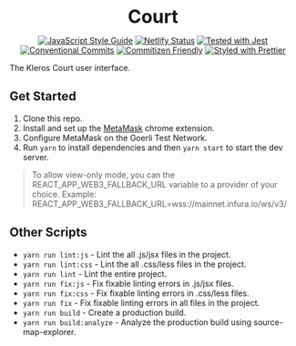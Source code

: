 <p align="center">
  <b style="font-size: 32px;">Court</b>
</p>

<p align="center">
  <a href="https://standardjs.com"><img src="https://img.shields.io/badge/code_style-standard-brightgreen.svg" alt="JavaScript Style Guide"></a>
  <a href="https://app.netlify.com/sites/kleros-court/deploys"><img src="https://api.netlify.com/api/v1/badges/9d473c79-3afe-4acd-8d2c-1715aea70357/deploy-status" alt="Netlify Status"></a>
  <a href="https://github.com/facebook/jest"><img src="https://img.shields.io/badge/tested_with-jest-99424f.svg" alt="Tested with Jest"></a>
  <a href="https://conventionalcommits.org"><img src="https://img.shields.io/badge/Conventional%20Commits-1.0.0-yellow.svg" alt="Conventional Commits"></a>
  <a href="http://commitizen.github.io/cz-cli/"><img src="https://img.shields.io/badge/commitizen-friendly-brightgreen.svg" alt="Commitizen Friendly"></a>
  <a href="https://github.com/prettier/prettier"><img src="https://img.shields.io/badge/styled_with-prettier-ff69b4.svg" alt="Styled with Prettier"></a>
</p>

The Kleros Court user interface. 

## Get Started

1.  Clone this repo.
2.  Install and set up the [MetaMask](https://chrome.google.com/webstore/detail/metamask/nkbihfbeogaeaoehlefnkodbefgpgknn?hl=en) chrome extension.
3.  Configure MetaMask on the Goerli Test Network.
4.  Run `yarn` to install dependencies and then `yarn start` to start the dev server.

> To allow view-only mode, you can the REACT_APP_WEB3_FALLBACK_URL variable to a provider of your choice. Example: REACT_APP_WEB3_FALLBACK_URL=wss://mainnet.infura.io/ws/v3/<api-key>

## Other Scripts

- `yarn run lint:js` - Lint the all .js/jsx files in the project.
- `yarn run lint:css` - Lint the all .css/less files in the project.
- `yarn run lint` - Lint the entire project.
- `yarn run fix:js` - Fix fixable linting errors in .js/jsx files.
- `yarn run fix:css` - Fix fixable linting errors in .css/less files.
- `yarn run fix` - Fix fixable linting errors in all files in the project.
- `yarn run build` - Create a production build.
- `yarn run build:analyze` - Analyze the production build using source-map-explorer.
